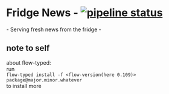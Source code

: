 # Fridge News - [![pipeline status](https://gitlab.stud.idi.ntnu.no/toberge/fridge-news/badges/master/pipeline.svg)](https://gitlab.stud.idi.ntnu.no/toberge/fridge-news/commits/master)  
\- Serving fresh news from the fridge -

## note to self
about flow-typed:  
run  
`flow-typed install -f <flow-version(here 0.109)> package@major.minor.whatever`  
to install more
